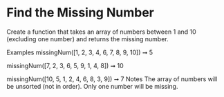 # Find the Missing Number

Create a function that takes an array of numbers between 1 and 10 (excluding one number) and returns the missing number.

Examples
missingNum([1, 2, 3, 4, 6, 7, 8, 9, 10]) ➞ 5

missingNum([7, 2, 3, 6, 5, 9, 1, 4, 8]) ➞ 10

missingNum([10, 5, 1, 2, 4, 6, 8, 3, 9]) ➞ 7
Notes
The array of numbers will be unsorted (not in order).
Only one number will be missing.
